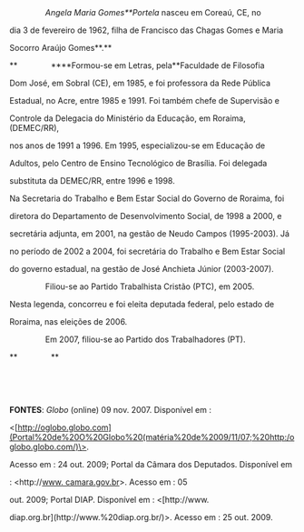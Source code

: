 

 



                *Angela Maria Gomes**Portela* nasceu em Coreaú, CE, no

dia 3 de fevereiro de 1962, filha de Francisco das Chagas Gomes e Maria

Socorro Araújo Gomes**.**



**               ****Formou-se em Letras, pela**Faculdade de Filosofia

Dom José, em Sobral (CE), em 1985, e foi professora da Rede Pública

Estadual, no Acre, entre 1985 e 1991. Foi também chefe de Supervisão e

Controle da Delegacia do Ministério da Educação, em Roraima, (DEMEC/RR),

nos anos de 1991 a 1996. Em 1995, especializou-se em Educação de

Adultos, pelo Centro de Ensino Tecnológico de Brasília. Foi delegada

substituta da DEMEC/RR, entre 1996 e 1998.



Na Secretaria do Trabalho e Bem Estar Social do Governo de Roraima, foi

diretora do Departamento de Desenvolvimento Social, de 1998 a 2000, e

secretária adjunta, em 2001, na gestão de Neudo Campos (1995-2003). Já

no período de 2002 a 2004, foi secretária do Trabalho e Bem Estar Social

do governo estadual, na gestão de José Anchieta Júnior (2003-2007).



                Filiou-se ao Partido Trabalhista Cristão (PTC), em 2005.

Nesta legenda, concorreu e foi eleita deputada federal, pelo estado de

Roraima, nas eleições de 2006.



                Em 2007, filiou-se ao Partido dos Trabalhadores (PT).



**               **



 



 



**FONTES**: *Globo* (online) 09 nov. 2007. Disponível em :

\<[http://oglobo.globo.com](Portal%20de%20O%20Globo%20(matéria%20de%2009/11/07;%20http:/oglobo.globo.com/)\>.

Acesso em : 24 out. 2009; Portal da Câmara dos Deputados. Disponível em

: \<http://[www. camara.gov.br](http://www.camara.br/)\>. Acesso em : 05

out. 2009; Portal DIAP. Disponível em : \<[http://www.

diap.org.br](http://www.%20diap.org.br/)\>. Acesso em : 25 out. 2009.



 



 

